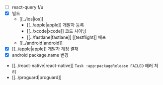 - [ ] react-query f/u
- [X] 빌드
  - [[../ios|ios]]
    - [[../apple|apple]] 개발자 등록
    - [[../xcode|xcode]] 코드 사이닝
    - [[../fastlane|fastlane]] [[testflight]] 배포
  - [[../android|android]]
- [X] [[../apple|apple]] 개발자 계정 결재
- [X] android package.name 변경
- [[../react-native|react-native]] `Task :app:packageRelease FAILED` 에러 처리
- [[../proguard|proguard]]
